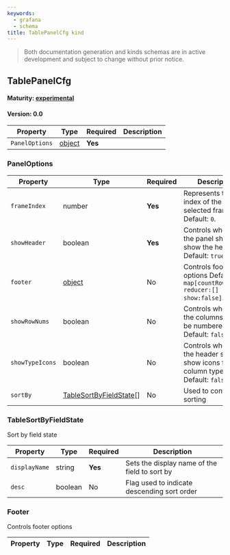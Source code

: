 ```yaml
---
keywords:
  - grafana
  - schema
title: TablePanelCfg kind
---
```

> Both documentation generation and kinds schemas are in active development and subject to change without prior notice.

## TablePanelCfg

#### Maturity: [experimental](../../../maturity/#experimental)
#### Version: 0.0



| Property       | Type                    | Required | Description |
|----------------|-------------------------|----------|-------------|
| `PanelOptions` | [object](#paneloptions) | **Yes**  |             |

### PanelOptions

| Property        | Type                                              | Required | Description                                                                          |
|-----------------|---------------------------------------------------|----------|--------------------------------------------------------------------------------------|
| `frameIndex`    | number                                            | **Yes**  | Represents the index of the selected frame Default: `0`.                             |
| `showHeader`    | boolean                                           | **Yes**  | Controls whether the panel should show the header Default: `true`.                   |
| `footer`        | [object](#footer)                                 | No       | Controls footer options Default: `map[countRows:false reducer:[] show:false]`.       |
| `showRowNums`   | boolean                                           | No       | Controls whether the columns should be numbered Default: `false`.                    |
| `showTypeIcons` | boolean                                           | No       | Controls whether the header should show icons for the column types Default: `false`. |
| `sortBy`        | [TableSortByFieldState](#tablesortbyfieldstate)[] | No       | Used to control row sorting                                                          |

### TableSortByFieldState

Sort by field state

| Property      | Type    | Required | Description                                   |
|---------------|---------|----------|-----------------------------------------------|
| `displayName` | string  | **Yes**  | Sets the display name of the field to sort by |
| `desc`        | boolean | No       | Flag used to indicate descending sort order   |

### Footer

Controls footer options

| Property | Type | Required | Description |
|----------|------|----------|-------------|


